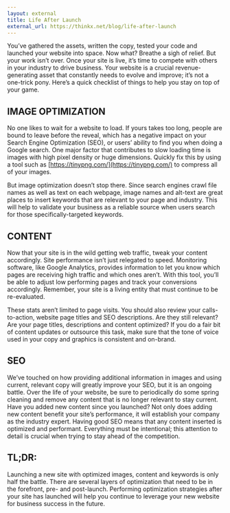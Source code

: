 ```yaml
---
layout: external
title: Life After Launch
external_url: https://thinkx.net/blog/life-after-launch
---
```


You’ve gathered the assets, written the copy, tested your code and launched your website into space. Now what? Breathe a sigh of relief. But your work isn’t over. Once your site is live, it’s time to compete with others in your industry to drive business. Your website is a crucial revenue-generating asset that constantly needs to evolve and improve; it’s not a one-trick pony. Here’s a quick checklist of things to help you stay on top of your game.

## IMAGE OPTIMIZATION

No one likes to wait for a website to load. If yours takes too long, people are bound to leave before the reveal, which has a negative impact on your Search Engine Optimization (SEO), or users’ ability to find you when doing a Google search. One major factor that contributes to slow loading time is images with high pixel density or huge dimensions. Quickly fix this by using a tool such as [https://tinypng.com/](https://tinypng.com/) to compress all of your images.

But image optimization doesn’t stop there. Since search engines crawl file names as well as text on each webpage, image names and alt-text are great places to insert keywords that are relevant to your page and industry. This will help to validate your business as a reliable source when users search for those specifically-targeted keywords.

## CONTENT

Now that your site is in the wild getting web traffic, tweak your content accordingly. Site performance isn’t just relegated to speed. Monitoring software, like Google Analytics, provides information to let you know which pages are receiving high traffic and which ones aren’t. With this tool, you’ll be able to adjust low performing pages and track your conversions accordingly. Remember, your site is a living entity that must continue to be re-evaluated.

These stats aren’t limited to page visits. You should also review your calls-to-action, website page titles and SEO descriptions. Are they still relevant? Are your page titles, descriptions and content optimized? If you do a fair bit of content updates or outsource this task, make sure that the tone of voice used in your copy and graphics is consistent and on-brand.

## SEO

We’ve touched on how providing additional information in images and using current, relevant copy will greatly improve your SEO, but it is an ongoing battle. Over the life of your website, be sure to periodically do some spring cleaning and remove any content that is no longer relevant to stay current. Have you added new content since you launched? Not only does adding new content benefit your site’s performance, it will establish your company as the industry expert. Having good SEO means that any content inserted is optimized and performant. Everything must be intentional; this attention to detail is crucial when trying to stay ahead of the competition.

## TL;DR:

Launching a new site with optimized images, content and keywords is only half the battle. There are several layers of optimization that need to be in the forefront, pre- and post-launch. Performing optimization strategies after your site has launched will help you continue to leverage your new website for business success in the future.
